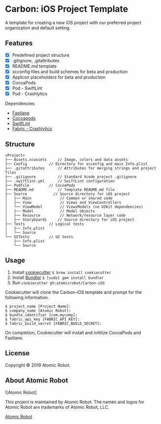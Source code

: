 # Carbon: iOS Project Template

A template for creating a new iOS project with our preferred project organization and default setting.

## Features

- [x] Predefined project structure
- [x] .gitignore, ,gitattributes
- [x] README.md template
- [x] xcconfig files and build schemes for beta and production
- [x] AppIcon placeholders for beta and production
- [x] CocoaPods
- [x] Pod - SwiftLint
- [x] Pod - Crashlytics

Dependencies:

- [Fastlane](https://fastlane.tools)
- [Cocoapods](https://cocoapods.org)
- [SwitfLint](https://github.com/realm/SwiftLint)
- [Fabric - Crashlytics](https://crashlytics.com)

## Structure
```
<Project>
├── Assets.xcassets		// Image, colors and data assets
├── Config			// Directory for xcconfig and main Info.plist
├── .gitattributes		// Attributes for merging strings and project files 
├── .gitignore			// Standard Xcode project .gitignore
├── .swiftlint.yml 		// SwiftLint configuration
├── Podfile			// CocoaPods 
├── README.md			// Template README.md file
├── Source			  // Source directory for iOS project
│   ├── Main			 // Common or shared code
│   ├── View			 // Views and ViewControllers
│   └── ViewModel		 // ViewsModels (no UIKit dependencies)
│   ├── Model			 // Model objects
│   ├── Resource		 // Network/resource layer code
│   ├── Storyboards	 	// Source directory for iOS project
├── Tests			// Logical tests
│   ├── Info.plist
│   └── Source
└── UITests			// UI tests
    ├── Info.plist
    └── Source

```

## Usage

1. Install [cookiecutter][cookiecutter] `$ brew install cookiecutter` 
2. Install [Bundler][Bundler] `$ [sudo] gem install bundler`
3. Run `cookiecutter gh:atomicrobot/Carbon-iOS`

Cookiecutter will clone the Carbon-iOS template and prompt for the following information.

```
$ project_name [Project Name]:
$ company_name [Atomic Robot]:
$ bundle_identifier [com.mycomp]: 
$ fabric_api_key [FABRIC_API_KEY]: 
$ fabric_build_secret [FABRIC_BUILD_SECRET]: 
```

On completion, Cookiecutter will install and initilize CocoaPods and Fastlane.

[cookiecutter]: http://cookiecutter.readthedocs.org/en/latest/installation.html
[Bundler]: http://bundler.io
[CocoaPods]: https://guides.cocoapods.org/using/getting-started.html
[Fastlane]: https://fastlane.tools
[R.swift]: https://github.com/mac-cain13/R.swift
[SwitfLint]: https://github.com/realm/SwiftLint

## License

Copyright © 2019 Atomic Robot. 

[LICENSE]: LICENSE

## About Atomic Robot

![Atomic Robot]

This project is maintained by Atomic Robot. The names and logos for Atomic Robot are trademarks of Atomic Robot, LLC.

[Atomic Robot](https://atomicrobot.com)
